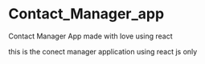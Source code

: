 # Contact_Manager_app
 Contact Manager App made with love using react


this is the conect manager application using react js only
